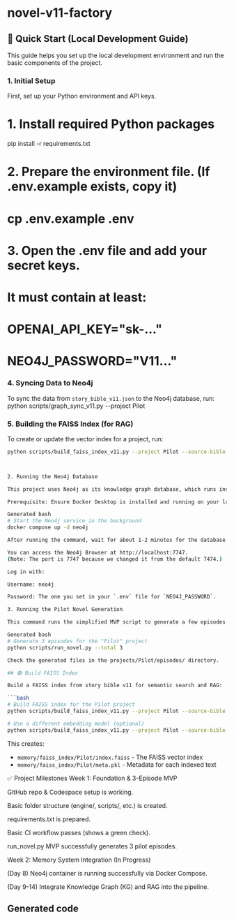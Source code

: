 
# novel-v11-factory

## 🚀 Quick Start (Local Development Guide)

This guide helps you set up the local development environment and run the basic components of the project.

### 1. Initial Setup

First, set up your Python environment and API keys.

# 1. Install required Python packages
pip install -r requirements.txt

# 2. Prepare the environment file. (If .env.example exists, copy it)
# cp .env.example .env

# 3. Open the .env file and add your secret keys.
# It must contain at least:
# OPENAI_API_KEY="sk-..."
# NEO4J_PASSWORD="V11..."


### 4. Syncing Data to Neo4j
To sync the data from `story_bible_v11.json` to the Neo4j database, run:
   python scripts/graph_sync_v11.py --project Pilot


### 5. Building the FAISS Index (for RAG)
To create or update the vector index for a project, run:
```bash
python scripts/build_faiss_index_v11.py --project Pilot --source-bible projects/Pilot/story_bible_v11.json



2. Running the Neo4j Database

This project uses Neo4j as its knowledge graph database, which runs inside a Docker container.

Prerequisite: Ensure Docker Desktop is installed and running on your local machine.

Generated bash
# Start the Neo4j service in the background
docker compose up -d neo4j

After running the command, wait for about 1-2 minutes for the database to initialize.

You can access the Neo4j Browser at http://localhost:7747.
(Note: The port is 7747 because we changed it from the default 7474.)

Log in with:

Username: neo4j

Password: The one you set in your `.env` file for `NEO4J_PASSWORD`.

3. Running the Pilot Novel Generation

This command runs the simplified MVP script to generate a few episodes.

Generated bash
# Generate 3 episodes for the "Pilot" project
python scripts/run_novel.py --total 3

Check the generated files in the projects/Pilot/episodes/ directory.

## 🟢 Build FAISS Index

Build a FAISS index from story bible v11 for semantic search and RAG:

```bash
# Build FAISS index for the Pilot project
python scripts/build_faiss_index_v11.py --project Pilot --source-bible projects/Pilot/story_bible_v11.json

# Use a different embedding model (optional)
python scripts/build_faiss_index_v11.py --project Pilot --source-bible projects/Pilot/story_bible_v11.json --model sentence-transformers/paraphrase-MiniLM-L3-v2
```

This creates:
- `memory/faiss_index/Pilot/index.faiss` - The FAISS vector index
- `memory/faiss_index/Pilot/meta.pkl` - Metadata for each indexed text

✅ Project Milestones
Week 1: Foundation & 3-Episode MVP

GitHub repo & Codespace setup is working.

Basic folder structure (engine/, scripts/, etc.) is created.

requirements.txt is prepared.

Basic CI workflow passes (shows a green check).

run_novel.py MVP successfully generates 3 pilot episodes.

Week 2: Memory System Integration (In Progress)

(Day 8) Neo4j container is running successfully via Docker Compose.

(Day 9-14) Integrate Knowledge Graph (KG) and RAG into the pipeline.

Generated code
---

